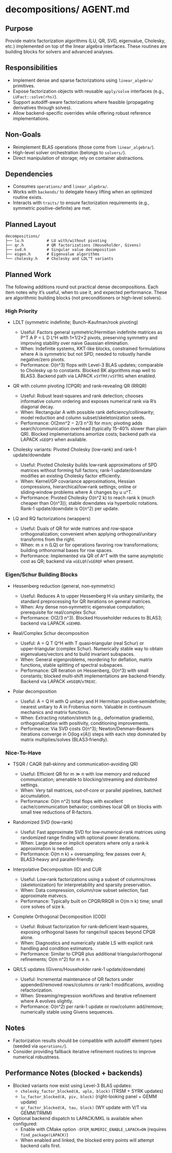 # decompositions/ AGENT.md

## Purpose
Provide matrix factorization algorithms (LU, QR, SVD, eigenvalue, Cholesky, etc.) implemented on top of the linear algebra interfaces. These routines are building blocks for solvers and advanced analyses.

## Responsibilities
- Implement dense and sparse factorizations using `linear_algebra/` primitives.
- Expose factorization objects with reusable `apply/solve` interfaces (e.g., `LUFact::solve(rhs)`).
- Support autodiff-aware factorizations where feasible (propagating derivatives through solves).
- Allow backend-specific overrides while offering robust reference implementations.

## Non-Goals
- Reimplement BLAS operations (those come from `linear_algebra/`).
- High-level solver orchestration (belongs to `solvers/`).
- Direct manipulation of storage; rely on container abstractions.

## Dependencies
- Consumes `operations/` and `linear_algebra/`.
- Works with `backends/` to delegate heavy lifting when an optimized routine exists.
- Interacts with `traits/` to ensure factorization requirements (e.g., symmetric positive-definite) are met.

## Planned Layout
```text
decompositions/
├── lu.h          # LU with/without pivoting
├── qr.h          # QR factorizations (Householder, Givens)
├── svd.h         # Singular value decomposition
├── eigen.h       # Eigenvalue algorithms
└── cholesky.h    # Cholesky and LDL^T variants
```

## Planned Work

The following additions round out practical dense decompositions. Each item notes why it’s useful, when to use it, and expected performance. These are algorithmic building blocks (not preconditioners or high-level solvers).

### High Priority

- LDLT (symmetric indefinite; Bunch–Kaufman/rook pivoting)
  - Useful: Factors general symmetric/Hermitian indefinite matrices as P^T A P = L D L^H with 1×1/2×2 pivots, preserving symmetry and improving stability over naive Gaussian elimination.
  - When: Indefinite systems, KKT-like blocks, constrained formulations where A is symmetric but not SPD; needed to robustly handle negative/zero pivots.
  - Performance: O(n^3) flops with Level-3 BLAS updates; comparable to Cholesky up to constants. Blocked BK algorithms map well to BLAS3. Backend path via LAPACK `xSYTRF/xSYTRS` when enabled.

- QR with column pivoting (CPQR) and rank‑revealing QR (RRQR)
  - Useful: Robust least‑squares and rank detection; chooses informative column ordering and exposes numerical rank via R’s diagonal decay.
  - When: Rectangular A with possible rank deficiency/collinearity; model reduction and column subset/skeletonization seeds.
  - Performance: O(2mn^2 − 2/3 n^3) for m≥n; pivoting adds search/communication overhead (typically 15–40% slower than plain QR). Blocked implementations amortize costs; backend path via LAPACK `xGEQP3` when available.

- Cholesky variants: Pivoted Cholesky (low‑rank) and rank‑1 update/downdate
  - Useful: Pivoted Cholesky builds low‑rank approximations of SPD matrices without forming full factors; rank‑1 update/downdate modifies an existing Cholesky factor efficiently.
  - When: Kernel/GP covariance approximations, Hessian compressions, hierarchical/low‑rank settings; online or sliding‑window problems where A changes by u u^T.
  - Performance: Pivoted Cholesky O(n^2 k) to reach rank k (much cheaper than O(n^3)); stable downdates via hyperbolic rotations. Rank‑1 update/downdate is O(n^2) per update.

- LQ and RQ factorizations (wrappers)
  - Useful: Duals of QR for wide matrices and row‑space orthogonalization; convenient when applying orthogonal/unitary transforms from the right.
  - When: m ≤ n (LQ) or for operations favoring row transformations; building orthonormal bases for row spaces.
  - Performance: Implemented via QR of A^T with the same asymptotic cost as QR; backend via `xGELQF`/`xGERQF` when present.

### Eigen/Schur Building Blocks

- Hessenberg reduction (general, non‑symmetric)
  - Useful: Reduces A to upper Hessenberg H via unitary similarity, the standard preprocessing for QR iterations on general matrices.
  - When: Any dense non‑symmetric eigenvalue computation; prerequisite for real/complex Schur.
  - Performance: O(2/3 n^3). Blocked Householder reduces to BLAS3; backend via LAPACK `xGEHRD`.

- Real/Complex Schur decomposition
  - Useful: A = Q T Q^H with T quasi‑triangular (real Schur) or upper‑triangular (complex Schur). Numerically stable way to obtain eigenvalues/vectors and to build invariant subspaces.
  - When: General eigenproblems, reordering for deflation, matrix functions, stable splitting of spectral subspaces.
  - Performance: QR iteration on Hessenberg, O(n^3) with small constants; blocked multi‑shift implementations are backend‑friendly. Backend via LAPACK `xHSEQR`/`xTREXC`.

- Polar decomposition
  - Useful: A = Q H with Q unitary and H Hermitian positive‑semidefinite; nearest unitary to A in Frobenius norm. Valuable in continuum mechanics and matrix functions.
  - When: Extracting rotation/stretch (e.g., deformation gradients), orthogonalization with positivity, conditioning improvements.
  - Performance: Via SVD costs O(n^3); Newton/Denman–Beavers iterations converge in O(log κ(A)) steps with each step dominated by matrix multiplies/solves (BLAS3‑friendly).

### Nice‑To‑Have

- TSQR / CAQR (tall‑skinny and communication‑avoiding QR)
  - Useful: Efficient QR for m ≫ n with low memory and reduced communication; amenable to blocking/streaming and distributed settings.
  - When: Very tall matrices, out‑of‑core or parallel pipelines, batched accumulation.
  - Performance: O(m n^2) total flops with excellent cache/communication behavior; combines local QR on blocks with small tree reductions of R‑factors.

- Randomized SVD (low‑rank)
  - Useful: Fast approximate SVD for low‑numerical‑rank matrices using randomized range finding with optional power iterations.
  - When: Large dense or implicit operators where only a rank‑k approximation is needed.
  - Performance: O(m n k) + oversampling; few passes over A; BLAS3‑heavy and parallel‑friendly.

- Interpolative Decomposition (ID) and CUR
  - Useful: Low‑rank factorizations using a subset of columns/rows (skeletonization) for interpretability and sparsity preservation.
  - When: Data compression, column/row subset selection, fast approximate matvecs.
  - Performance: Typically built on CPQR/RRQR in O(m n k) time; small core solves of size k.

- Complete Orthogonal Decomposition (COD)
  - Useful: Robust factorization for rank‑deficient least‑squares, exposing orthogonal bases for range/null spaces beyond CPQR alone.
  - When: Diagnostics and numerically stable LS with explicit rank handling and condition estimators.
  - Performance: Similar to CPQR plus additional triangular/orthogonal refinements; O(m n^2) for m ≥ n.

- QR/LS updates (Givens/Householder rank‑1 update/downdate)
  - Useful: Incremental maintenance of QR factors under appended/removed rows/columns or rank‑1 modifications, avoiding refactorization.
  - When: Streaming/regression workflows and iterative refinement where A evolves slightly.
  - Performance: O(n^2) per rank‑1 update or row/column add/remove; numerically stable using Givens sequences.

## Notes
- Factorization results should be compatible with autodiff element types (seeded via `operations/`).
- Consider providing fallback iterative refinement routines to improve numerical robustness.

## Performance Notes (blocked + backends)
- Blocked variants now exist using Level-3 BLAS updates:
  - `cholesky_factor_blocked(A, uplo, block)` (TRSM + SYRK updates)
  - `lu_factor_blocked(A, piv, block)` (right-looking panel + GEMM update)
  - `qr_factor_blocked(A, tau, block)` (WY update with V/T via GEMM/TRMM)
- Optional backend dispatch to LAPACK/MKL is available when configured:
  - Enable with CMake option `-DFEM_NUMERIC_ENABLE_LAPACK=ON` (requires `find_package(LAPACK)`)
  - When enabled and linked, the blocked entry points will attempt backend calls first.
